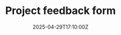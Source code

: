 ---
title: Project feedback form
linkTitle: Project feedback form
date: '2025-04-29T17:10:00Z'
weight: 1
description: No content
draft: false
ref: project-feedback-form
---